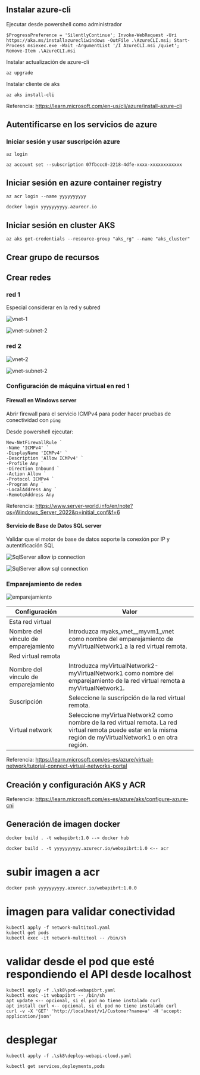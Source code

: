 ﻿## Instalar azure-cli
Ejecutar desde powershell como administrador

`$ProgressPreference = 'SilentlyContinue'; Invoke-WebRequest -Uri https://aka.ms/installazurecliwindows -OutFile .\AzureCLI.msi; Start-Process msiexec.exe -Wait -ArgumentList '/I AzureCLI.msi /quiet'; Remove-Item .\AzureCLI.msi`

Instalar actualización de azure-cli

`az upgrade`

Instalar cliente de aks

`az aks install-cli`

Referencia: https://learn.microsoft.com/en-us/cli/azure/install-azure-cli


## Autentificarse en los servicios de azure

### Iniciar sesión y usar suscripción azure
`az login`

`az account set --subscription 07fbccc0-2218-4dfe-xxxx-xxxxxxxxxxxx`

## Iniciar sesión en azure container registry
`az acr login --name yyyyyyyyyy`

`docker login yyyyyyyyyy.azurecr.io`

## Iniciar sesión en cluster AKS
`az aks get-credentials --resource-group "aks_rg" --name "aks_cluster"`

## Crear grupo de recursos

## Crear redes

### red 1

Especial considerar en la red y subred

![vnet-1](/sk8/images/myvm1-vnet-1.png)

![vnet-subnet-2](/sk8/images/myvm1-vnet-2.png)

### red 2
![vnet-2](/sk8/images/myaks-vnet-1.png)

![vnet-subnet-2](/sk8/images/myaks-vnet-2.png)


### Configuración de máquina virtual en red 1



#### Firewall en Windows server
Abrir firewall para el servicio ICMPv4 para poder hacer pruebas de conectividad con `ping` 

Desde powershell ejecutar:

```
New-NetFirewallRule `
-Name 'ICMPv4' `
-DisplayName 'ICMPv4' `
-Description 'Allow ICMPv4' `
-Profile Any `
-Direction Inbound `
-Action Allow `
-Protocol ICMPv4 `
-Program Any `
-LocalAddress Any `
-RemoteAddress Any
```
Referencia: https://www.server-world.info/en/note?os=Windows_Server_2022&p=initial_conf&f=6

#### Servicio de Base de Datos SQL server
Validar que el motor de base de datos soporte la conexión por IP y autentificación SQL

![SqlServer allow ip connection](/sk8/images/sqlserver-config-allow-ip.png)

![SqlServer allow sql connection](/sk8/images/sqlserver-config-allow-sql-connetion.png)


### Emparejamiento de redes

![emparejamiento](/sk8/images/peer-1.png)

| Configuración                        | Valor                                                                                                                                                          |
|--------------------------------------|----------------------------------------------------------------------------------------------------------------------------------------------------------------|
| Esta red virtual                     |
| Nombre del vínculo de emparejamiento | Introduzca myaks_vnet__myvm1_vnet como nombre del emparejamiento de myVirtualNetwork1 a la red virtual remota.                                    |
| Red virtual remota                   |
| Nombre del vínculo de emparejamiento | Introduzca myVirtualNetwork2-myVirtualNetwork1 como nombre del emparejamiento de la red virtual remota a myVirtualNetwork1.                                    |
| Suscripción                          | Seleccione la suscripción de la red virtual remota.                                                                                                            |
| Virtual network                      | Seleccione myVirtualNetwork2 como nombre de la red virtual remota. La red virtual remota puede estar en la misma región de myVirtualNetwork1 o en otra región. |


Referencia: https://learn.microsoft.com/es-es/azure/virtual-network/tutorial-connect-virtual-networks-portal

## Creación y configuración AKS y ACR


Referencia: https://learn.microsoft.com/es-es/azure/aks/configure-azure-cni

## Generación de imagen docker
```
docker build . -t webapibrt:1.0 --> docker hub

docker build . -t yyyyyyyyyy.azurecr.io/webapibrt:1.0 <-- acr
```


# subir imagen a acr
```
docker push yyyyyyyyyy.azurecr.io/webapibrt:1.0.0
```

# imagen para validar conectividad
```
kubectl apply -f network-multitool.yaml
kubectl get pods
kubectl exec -it network-multitool -- /bin/sh
```

# validar desde el pod que esté respondiendo el API desde localhost
```
kubectl apply -f .\sk8\pod-webapibrt.yaml
kubectl exec -it webapibrt -- /bin/sh
apt update <-- opcional, si el pod no tiene instalado curl
apt install curl <-- opcional, si el pod no tiene instalado curl
curl -v -X 'GET' 'http://localhost/v1/Customer?name=a' -H 'accept: application/json'
```

# desplegar
```
kubectl apply -f .\sk8\deploy-webapi-cloud.yaml

kubectl get services,deployments,pods
```